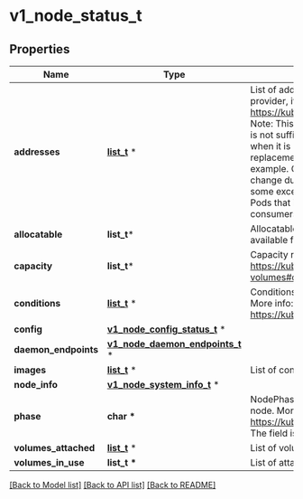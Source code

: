 # v1_node_status_t

## Properties
Name | Type | Description | Notes
------------ | ------------- | ------------- | -------------
**addresses** | [**list_t**](v1_node_address.md) \* | List of addresses reachable to the node. Queried from cloud provider, if available. More info: https://kubernetes.io/docs/concepts/nodes/node/#addresses Note: This field is declared as mergeable, but the merge key is not sufficiently unique, which can cause data corruption when it is merged. Callers should instead use a full-replacement patch. See https://pr.k8s.io/79391 for an example. Consumers should assume that addresses can change during the lifetime of a Node. However, there are some exceptions where this may not be possible, such as Pods that inherit a Node&#39;s address in its own status or consumers of the downward API (status.hostIP). | [optional] 
**allocatable** | **list_t*** | Allocatable represents the resources of a node that are available for scheduling. Defaults to Capacity. | [optional] 
**capacity** | **list_t*** | Capacity represents the total resources of a node. More info: https://kubernetes.io/docs/concepts/storage/persistent-volumes#capacity | [optional] 
**conditions** | [**list_t**](v1_node_condition.md) \* | Conditions is an array of current observed node conditions. More info: https://kubernetes.io/docs/concepts/nodes/node/#condition | [optional] 
**config** | [**v1_node_config_status_t**](v1_node_config_status.md) \* |  | [optional] 
**daemon_endpoints** | [**v1_node_daemon_endpoints_t**](v1_node_daemon_endpoints.md) \* |  | [optional] 
**images** | [**list_t**](v1_container_image.md) \* | List of container images on this node | [optional] 
**node_info** | [**v1_node_system_info_t**](v1_node_system_info.md) \* |  | [optional] 
**phase** | **char \*** | NodePhase is the recently observed lifecycle phase of the node. More info: https://kubernetes.io/docs/concepts/nodes/node/#phase The field is never populated, and now is deprecated. | [optional] 
**volumes_attached** | [**list_t**](v1_attached_volume.md) \* | List of volumes that are attached to the node. | [optional] 
**volumes_in_use** | **list_t \*** | List of attachable volumes in use (mounted) by the node. | [optional] 

[[Back to Model list]](../README.md#documentation-for-models) [[Back to API list]](../README.md#documentation-for-api-endpoints) [[Back to README]](../README.md)



